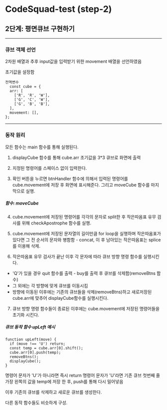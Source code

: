 # CodeSquad-test (step-2)

## 2단계: 평면큐브 구현하기

------
### 큐브 객체 선언
2차원 배열과 추후 input값을 입력받기 위한 movement 배열을 선언하였음

초기값을 설정함
```
전역변수
  const cube = {
  arr: [
    ['R', 'R', 'W'],
    ['G', 'C', 'W'],
    ['G', 'B', 'B'],
  ],
  movement: [],
};
```
--------
### 동작 원리
모든 함수는 main 함수를 통해 실행된다.

1. displayCube 함수를 통해 cube.arr 초기값을 3*3 큐브로 화면에 출력

2. 지정된 명령어를 스페이스 없이 입력한다.

3. 확인 버튼을 누르면 btnHandler 함수에 의해서 입력된 명령어를 cube.movement에 저장 후 화면에 표시해준다. 그리고 moveCube 함수를 마지막으로 실행.

##### 함수: moveCube
4. cube.movement에 저장된 명령어를 각각의 문자로 split한 후 작은따옴표 유무 검사를 위해 checkApostrophe 함수를 실행.

5. cube.movement에 저장된 문자열의 길이만큼 for loop을 실행하며 작은따옴표가 있다면 그 전 순서의 문자와 병함함 - concat, 이 후 남아있는 작은따옴표는 splice를 이용해 삭제.

6. 작은따옴표 유무 검사가 끝난 이후 각 문자에 따라 큐브 방향 명령 함수를 실행시킨다.
  - 'Q'가 있을 경우 quit 함수를 출력 - buy를 출력 후 큐브를 삭제함(removeBtns 함수)
  - 그 외에는 각 방향에 맞게 큐브를 이동시킴
  - 방향에 이동된 이후에는 기존의 큐브들을 삭제(removeBtns)하고 새로저장된 cube.arr에 맞추어 displayCube함수를 실행시킨다.
  
7. 큐브 방향 명령 함수들이 종료된 이후에는 cube.movement에 저장된 명령어들을 초기화 시킨다.


##### 큐브 동작 함수 upLeft 예시
```
function upLeft(move) {
  if (move !== 'U') return;
  const temp = cube.arr[0].shift();
  cube.arr[0].push(temp);
  removeBtns();
  displayCube();
}
```
명령어 문자가 'U'가 아니라면 즉시 return
명령어 문자가 'U'라면 기존 큐브 첫번째 줄 가장 왼쪽의 값을 temp에 저장 한 후,
push를 통해 다시 밀어넣음

이후 기존의 큐브를 삭제하고 새로운 큐브를 생성한다.

다른 동작 함수들도 비슷하게 구성.





